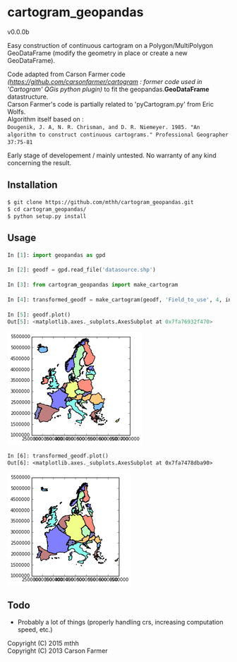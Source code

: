 # cartogram_geopandas
v0.0.0b

Easy construction of continuous cartogram on a Polygon/MultiPolygon GeoDataFrame (modify the geometry in place or create a new GeoDataFrame).

Code adapted from Carson Farmer code *(https://github.com/carsonfarmer/cartogram : former code used in 'Cartogram' QGis python plugin)* to fit the geopandas.**GeoDataFrame** datastructure.  
Carson Farmer's code is partially related to 'pyCartogram.py' from Eric Wolfs.  
Algorithm itself based on :  
```Dougenik, J. A, N. R. Chrisman, and D. R. Niemeyer. 1985. "An algorithm to construct continuous cartograms." Professional Geographer 37:75-81```  

Early stage of developement / mainly untested. No warranty of any kind concerning the result.  

Installation
------------
```
$ git clone https://github.com/mthh/cartogram_geopandas.git
$ cd cartogram_geopandas/
$ python setup.py install
```
  
Usage
-----
```python
In [1]: import geopandas as gpd

In [2]: geodf = gpd.read_file('datasource.shp')

In [3]: from cartogram_geopandas import make_cartogram

In [4]: transformed_geodf = make_cartogram(geodf, 'Field_to_use', 4, inplace=False)

In [5]: geodf.plot()
Out[5]: <matplotlib.axes._subplots.AxesSubplot at 0x7fa76932f470>
```
![Input](misc/input.png)
```
In [6]: transformed_geodf.plot()
Out[6]: <matplotlib.axes._subplots.AxesSubplot at 0x7fa7478dba90>
```
![Output](misc/output.png)

  
Todo
----
- Probably a lot of things (properly handling crs, increasing computation speed, etc.)  
  
  
Copyright (C) 2015 mthh  
Copyright (C) 2013 Carson Farmer  
